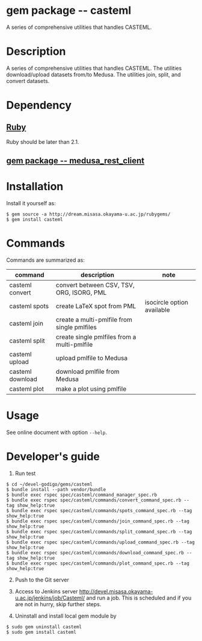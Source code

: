 # gem package -- casteml

A series of comprehensive utilities that handles CASTEML.

# Description

A series of comprehensive utilities that handles CASTEML.  The
utilities download/upload datasets from/to Medusa.  The utilities
join, split, and convert datasets.

# Dependency

## [Ruby](https://www.ruby-lang.org "follow instruction")
Ruby should be later than 2.1.

## [gem package -- medusa_rest_client](https://github.com/misasa/medusa_rest_client "follow instruction")

# Installation

Install it yourself as:

    $ gem source -a http://dream.misasa.okayama-u.ac.jp/rubygems/
    $ gem install casteml

# Commands

Commands are summarized as:

| command          | description                                   | note                       |
|------------------|-----------------------------------------------|----------------------------|
| casteml convert  | convert between CSV, TSV, ORG, ISORG, PML     |                            |
| casteml spots    | create LaTeX spot from PML                    | isocircle option available |
| casteml join     | create a multi-pmlfile from single pmlfiles   |                            |
| casteml split    | create single pmlfiles from a multi-pmlfile   |                            |
| casteml upload   | upload pmlfile to Medusa                      |                            |
| casteml download | download pmlfile from Medusa                  |                            |
| casteml plot     | make a plot using pmlfile                     |                            |

# Usage

See online document with option `--help`.

# Developer's guide

1. Run test

```
$ cd ~/devel-godigo/gems/casteml
$ bundle install --path vendor/bundle
$ bundle exec rspec spec/casteml/command_manager_spec.rb
$ bundle exec rspec spec/casteml/commands/convert_command_spec.rb --tag show_help:true
$ bundle exec rspec spec/casteml/commands/spots_command_spec.rb --tag show_help:true
$ bundle exec rspec spec/casteml/commands/join_command_spec.rb --tag show_help:true
$ bundle exec rspec spec/casteml/commands/split_command_spec.rb --tag show_help:true
$ bundle exec rspec spec/casteml/commands/upload_command_spec.rb --tag show_help:true
$ bundle exec rspec spec/casteml/commands/download_command_spec.rb --tag show_help:true
$ bundle exec rspec spec/casteml/commands/plot_command_spec.rb --tag show_help:true
```

2. Push to the Git server

3. Access to Jenkins server http://devel.misasa.okayama-u.ac.jp/jenkins/job/Casteml/ and run a job.  This is scheduled and if you are not in hurry, skip further steps.

4. Uninstall and install local gem module by

```
$ sudo gem uninstall casteml
$ sudo gem install casteml
```
